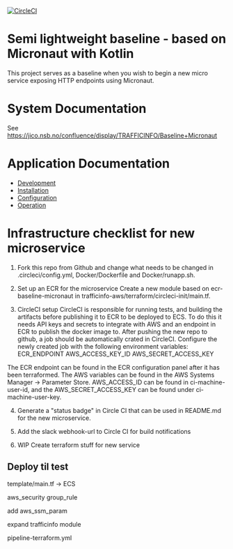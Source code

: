 [![CircleCI](https://circleci.com/gh/nsbno/trafficinfo-baseline-micronaut.svg?style=svg&circle-token=67eb02d828d5a7e61e775f7840c387cc5be36dca)](https://circleci.com/gh/nsbno/trafficinfo-baseline-micronaut)


# Semi lightweight baseline - based on Micronaut with Kotlin
This project serves as a baseline when you wish to begin a new micro service exposing HTTP endpoints using Micronaut.

# System Documentation
See https://jico.nsb.no/confluence/display/TRAFFICINFO/Baseline+Micronaut

# Application Documentation
- [Development](/docs/development.md)
- [Installation](/docs/installation.md)
- [Configuration](/docs/configuration.md)
- [Operation](/docs/operation.md)

# Infrastructure checklist for new microservice
1. Fork this repo from Github and change what needs to be changed in .circleci/config.yml, Docker/Dockerfile and 
Docker/runapp.sh.

2. Set up an ECR for the microservice
Create a new module based on ecr-baseline-micronaut in trafficinfo-aws/terraform/circleci-init/main.tf.

3. CircleCI setup
CircleCI is responsible for running tests, and building the artifacts before publishing it to ECR to be deployed to ECS.
To do this it needs API keys and secrets to integrate with AWS and an endpoint in ECR to publish the docker image to. 
After pushing the new repo to github, a job should be automatically crated in CircleCI. Configure the newly 
created job with the following environment variables:
ECR_ENDPOINT
AWS_ACCESS_KEY_ID
AWS_SECRET_ACCESS_KEY

The ECR endpoint can be found in the ECR configuration panel after it has been terraformed. The AWS variables can be
found in the AWS Systems Manager -> Parameter Store. AWS_ACCESS_ID can be found in ci-machine-user-id, and the 
AWS_SECRET_ACCESS_KEY can be found under ci-machine-user-key.
 
4. Generate a "status badge" in Circle CI that can be used in README.md for the new microservice. 

5. Add the slack webhook-url to Circle CI for build notifications

6. WIP Create terraform stuff for new service
## Deploy til test
template/main.tf -> ECS

aws_security group_rule

add aws_ssm_param

expand trafficinfo module

pipeline-terraform.yml
